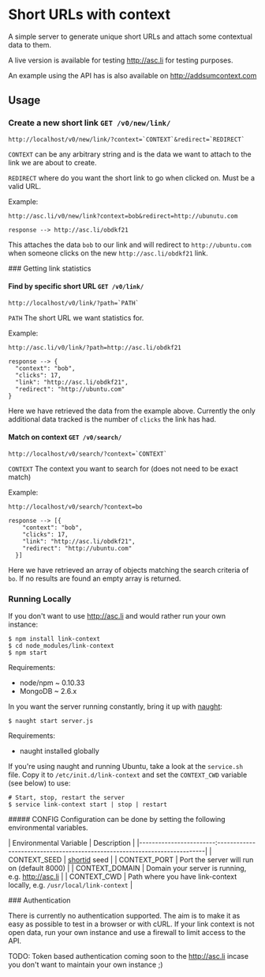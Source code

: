 # Short URLs with context
A simple server to generate unique short URLs and attach some contextual data to them.

A live version is available for testing http://asc.li for testing purposes.

An example using the API has is also available on http://addsumcontext.com


## Usage

### Create a new short link `GET /v0/new/link/`

    http://localhost/v0/new/link/?context=`CONTEXT`&redirect=`REDIRECT`

`CONTEXT` can be any arbitrary string and is the data we want to attach to the link we are about to create.

`REDIRECT` where do you want the short link to go when clicked on. Must be a valid URL.


Example:

    http://asc.li/v0/new/link?context=bob&redirect=http://ubunutu.com

    response --> http://asc.li/obdkf21

This attaches the data `bob` to our link and will redirect to `http://ubuntu.com` when someone clicks on the new `http://asc.li/obdkf21` link.

### Getting link statistics

#### Find by specific short URL `GET /v0/link/`

    http://localhost/v0/link/?path=`PATH`

`PATH` The short URL we want statistics for.

Example:

    http://asc.li/v0/link/?path=http://asc.li/obdkf21

    response --> {
      "context": "bob",
      "clicks": 17,
      "link": "http://asc.li/obdkf21",
      "redirect": "http://ubuntu.com"
    }

Here we have retrieved the data from the example above. Currently the only additional data tracked is the number of `clicks` the link has had.

#### Match on context `GET /v0/search/`

```
http://localhost/v0/search/?context=`CONTEXT`
```

`CONTEXT` The context you want to search for (does not need to be exact match)

Example:

```
http://localhost/v0/search/?context=bo

response --> [{
    "context": "bob",
    "clicks": 17,
    "link": "http://asc.li/obdkf21",
    "redirect": "http://ubuntu.com"
  }]
```

Here we have retrieved an array of objects matching the search criteria of `bo`. If no results are found an empty array is returned.

### Running Locally
If you don't want to use http://asc.li and would rather run your own instance:

    $ npm install link-context
    $ cd node_modules/link-context
    $ npm start

Requirements:
- node/npm ~ 0.10.33
- MongoDB ~ 2.6.x

In you want the server running constantly, bring it up with [naught](https://www.npmjs.org/package/naught):

    $ naught start server.js

Requirements:
- naught installed globally

If you're using naught and running Ubuntu, take a look at the `service.sh` file. Copy it to `/etc/init.d/link-context` and
set the `CONTEXT_CWD` variable (see below) to use:

```
# Start, stop, restart the server
$ service link-context start | stop | restart
```

##### CONFIG
Configuration can be done by setting the following environmental variables.

| Environmental Variable | Description                                                              |
|------------------------:--------------------------------------------------------------------------|
| CONTEXT_SEED           | [shortid](https://www.npmjs.org/package/shortid) seed                    |
| CONTEXT_PORT           | Port the server will run on (default 8000)                               |
| CONTEXT_DOMAIN         | Domain your server is running, e.g. http://asc.li                        |
| CONTEXT_CWD            | Path where you have link-context locally, e.g. `/usr/local/link-context` |


### Authentication

There is currently no authentication supported. The aim is to make it as easy as possible to test in a browser or with cURL. If your link context is not open data, run your own instance and use a firewall to limit access to the API.

TODO: Token based authentication coming soon to the http://asc.li incase you don't want to maintain your own instance ;)

